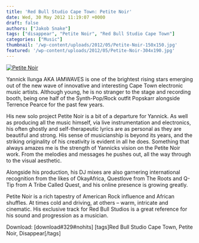 ```yaml
---
title: 'Red Bull Studio Cape Town: Petite Noir'
date: Wed, 30 May 2012 11:19:07 +0000
draft: false
authors: ["Jakob Snake"]
tags: ["disappear", "Petite Noir", "Red Bull Studio Cape Town"]
categories: ["Music"]
thumbnail: '/wp-content/uploads/2012/05/Petite-Noir-150x150.jpg'
featured: '/wp-content/uploads/2012/05/Petite-Noir-304x190.jpg'
---
```


[![](/wp-content/uploads/2012/05/Petite-Noir.jpg "Petite Noir")](/2012/05/30/red-bull-studio-cape-town-petite-noir/petite-noir/)

Yannick Ilunga AKA IAMWAVES is one of the brightest rising stars emerging out of the new wave of innovative and interesting Cape Town electronic music artists. Although young, he is no stranger to the stage and recording booth, being one half of the Synth-Pop/Rock outfit Popskarr alongside Terrence Pearce for the past few years.

His new solo project Petite Noir is a bit of a departure for Yannick. As well as producing all the music himself, via live instrumentation and electronics, his often ghostly and self-therapeutic lyrics are as personal as they are beautiful and strong. His sense of musicianship is beyond its years, and the striking originality of his creativity is evident in all he does. Something that always amazes me is the strength of Yannicks vision on the Petite Noir work. From the melodies and messages he pushes out, all the way through to the visual aesthetic.

Alongside his production, his DJ mixes are also garnering international recognition from the likes of OkayAfrica, Questlove from The Roots and Q-Tip from A Tribe Called Quest, and his online presence is growing greatly.

Petite Noir is a rich tapestry of American Rock influence and African shuffles. At times cold and driving, at others – warm, intricate and cinematic. His exclusive track for Red Bull Studios is a great reference for his sound and progression as a musician.

Download: \[download#329#nohits\] \[tags\]Red Bull Studio Cape Town, Petite Noir, Disappear\[/tags\]